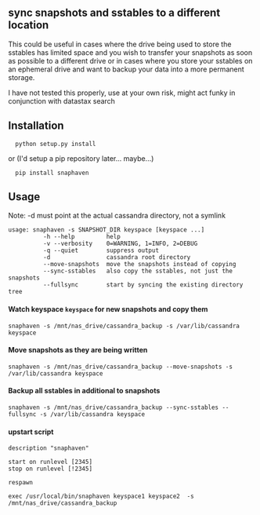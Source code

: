 ## sync snapshots and sstables to a different location

This could be useful in cases where the drive being used to store the sstables has limited space and you wish to transfer your snapshots as soon as possible to a different drive or in cases where you store your sstables on an ephemeral drive and want to backup your data into a more permanent storage.

I have not tested this properly, use at your own risk, might act funky in conjunction with datastax search

Installation
------------
```
  python setup.py install
```
or (I'd setup a pip repository later... maybe...)
```
  pip install snaphaven
```

Usage
------------
Note: -d must point at the actual cassandra directory, not a symlink
```
usage: snaphaven -s SNAPSHOT_DIR keyspace [keyspace ...]
          -h --help         help
          -v --verbosity    0=WARNING, 1=INFO, 2=DEBUG
          -q --quiet        suppress output
          -d                cassandra root directory
          --move-snapshots  move the snapshots instead of copying
          --sync-sstables   also copy the sstables, not just the snapshots
          --fullsync        start by syncing the existing directory tree

```
#### Watch keyspace `keyspace` for new snapshots and copy them
```
snaphaven -s /mnt/nas_drive/cassandra_backup -s /var/lib/cassandra keyspace
```

#### Move snapshots as they are being written
```
snaphaven -s /mnt/nas_drive/cassandra_backup --move-snapshots -s /var/lib/cassandra keyspace

```
#### Backup all sstables in additional to snapshots
```
snaphaven -s /mnt/nas_drive/cassandra_backup --sync-sstables --fullsync -s /var/lib/cassandra keyspace
```
#### upstart script
```
description "snaphaven"

start on runlevel [2345]
stop on runlevel [!2345]

respawn

exec /usr/local/bin/snaphaven keyspace1 keyspace2  -s /mnt/nas_drive/cassandra_backup
```
